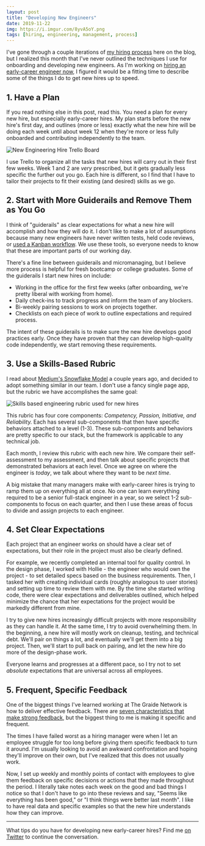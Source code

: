 ```yaml
---
layout: post
title: "Developing New Engineers"
date: 2019-11-22
img: https://i.imgur.com/8yvA5oY.png
tags: [hiring, engineering, management, process]
---
```


I've gone through a couple iterations of [my hiring process](/posts/learning-about-hiring) here on the blog, but I realized this month that I've never outlined the techniques I use for onboarding and developing new engineers. As I'm working on [hiring an early-career engineer now](https://github.com/thegraidenetwork/job-openings/blob/master/positions/software-engineer.md), I figured it would be a fitting time to describe some of the things I do to get new hires up to speed.

## 1. Have a Plan

If you read nothing else in this post, read this. You need a plan for every new hire, but especially early-career hires. My plan starts before the new hire's first day, and outlines (more or less) exactly what the new hire will be doing each week until about week 12 when they're more or less fully onboarded and contributing independently to the team.

![New Engineering Hire Trello Board](https://i.imgur.com/F3vK7U0.png)

I use Trello to organize all the tasks that new hires will carry out in their first few weeks. Week 1 and 2 are _very_ prescribed, but it gets gradually less specific the further out you go. Each hire is different, so I find that I have to tailor their projects to fit their existing (and desired) skills as we go.

## 2. Start with More Guiderails and Remove Them as You Go

I think of "guiderails" as clear expectations for what a new hire will accomplish and how they will do it. I don't like to make a lot of assumptions because many new engineers have never written tests, held code reviews, or [used a Kanban workflow](https://www.themuse.com/advice/an-underrated-way-for-engineering-teams-to-improve-their-workflow). We use these tools, so everyone needs to know that these are important parts of our working day.

There's a fine line between guiderails and micromanaging, but I believe more process is helpful for fresh bootcamp or college graduates. Some of the guiderails I start new hires on include:

- Working in the office for the first few weeks (after onboarding, we're pretty liberal with working from home).
- Daily check-ins to track progress and inform the team of any blockers.
- Bi-weekly pairing sessions to work on projects together.
- Checklists on each piece of work to outline expectations and required process.

The intent of these guiderails is to make sure the new hire develops good practices early. Once they have proven that they can develop high-quality code independently, we start removing these requirements.

## 3. Use a Skills-Based Rubric

I read about [Medium's Snowflake Model](https://snowflake.medium.com/) a couple years ago, and decided to adopt something similar in our team. I don't use a fancy single page app, but the rubric we have accomplishes the same goal:

![Skills based engineering rubric used for new hires](https://i.imgur.com/TtNEoqa.png)

This rubric has four core components: *Competency, Passion, Initiative, and Reliability.* Each has several sub-components that then have specific behaviors attached to a level (1-3). These sub-components and behaviors are pretty specific to our stack, but the framework is applicable to any technical job.

Each month, I review this rubric with each new hire. We compare their self-assessment to my assessment, and then talk about specific projects that demonstrated behaviors at each level. Once we agree on where the engineer is _today_, we talk about where they want to be _next time_.

A big mistake that many managers make with early-career hires is trying to ramp them up on everything all at once. No one can learn everything required to be a senior full-stack engineer in a year, so we select 1-2 sub-components to focus on each quarter, and then I use these areas of focus to divide and assign projects to each engineer.

## 4. Set Clear Expectations

Each project that an engineer works on should have a clear set of expectations, but their role in the project must also be clearly defined.

For example, we recently completed an internal tool for quality control. In the design phase, I worked with Hollie - the engineer who would own the project - to set detailed specs based on the business requirements. Then, I tasked her with creating individual cards (roughly analogous to user stories) and setting up time to review them with me. By the time she started writing code, there were clear expectations and deliverables outlined, which helped minimize the chance that her expectations for the project would be markedly different from mine.

I try to give new hires increasingly difficult projects with more responsibility as they can handle it. At the same time, I try to avoid overwhelming them. In the beginning, a new hire will mostly work on cleanup, testing, and technical debt. We'll pair on things a lot, and eventually we'll get them into a big project. Then, we'll start to pull back on pairing, and let the new hire do more of the design-phase work.

Everyone learns and progresses at a different pace, so I try not to set _absolute_ expectations that are universal across all employees.

## 5. Frequent, Specific Feedback

One of the biggest things I've learned working at The Graide Network is how to deliver effective feedback. There are [seven characteristics that make  strong feedback](https://www.thegraidenetwork.com/7-hallmarks-philosophy), but the biggest thing to me is making it specific and frequent.

The times I have failed worst as a hiring manager were when I let an employee struggle for too long before giving them specific feedback to turn it around. I'm usually looking to avoid an awkward confrontation and hoping they'll improve on their own, but I've realized that this does not usually work.

Now, I set up weekly and monthly points of contact with employees to give them feedback on specific decisions or actions that they made throughout the period. I literally take notes each week on the good and bad things I notice so that I don't have to go into these reviews and say, "Seems like everything has been good," or "I think things were better last month". I like to have real data and specific examples so that the new hire understands how they can improve.

-----

What tips do you have for developing new early-career hires? Find me [on Twitter](https://twitter.com/karllhughes) to continue the conversation.
